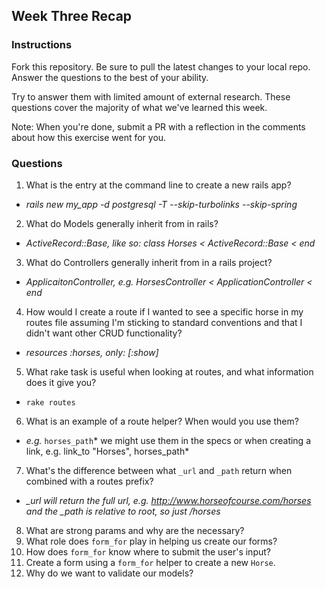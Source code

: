 ## Week Three Recap

### Instructions
Fork this repository. Be sure to pull the latest changes to your local repo. Answer the questions to the best of your ability.

Try to answer them with limited amount of external research. These questions cover the majority of what we've learned this week.

Note: When you're done, submit a PR with a reflection in the comments about how this exercise went for you.

### Questions

1. What is the entry at the command line to create a new rails app?
 * *rails new my_app -d postgresql -T --skip-turbolinks --skip-spring*
2. What do Models generally inherit from in rails?
 * *ActiveRecord::Base, like so: class Horses < ActiveRecord::Base < end*
3. What do Controllers generally inherit from in a rails project?
 * *ApplicaitonController, e.g. HorsesController < ApplicationController < end*
4. How would I create a route if I wanted to see a specific horse in my routes file assuming I'm sticking to standard conventions and that I didn't want other CRUD functionality?
 * *resources :horses, only: [:show]*
5. What rake task is useful when looking at routes, and what information does it give you?
 * `rake routes`
6. What is an example of a route helper? When would you use them?
 * *e.g.* `horses_path`* we might use them in the specs or when creating a link, e.g. link_to "Horses", horses_path*
7. What's the difference between what `_url` and `_path` return when combined with a routes prefix?
 * *_url will return the full url, e.g. http://www.horseofcourse.com/horses and the _path is relative to root, so just /horses*
8. What are strong params and why are the necessary?
9. What role does `form_for` play in helping us create our forms?
10. How does `form_for` know where to submit the user's input?
11. Create a form using a `form_for` helper to create a new `Horse`. 
12. Why do we want to validate our models?
